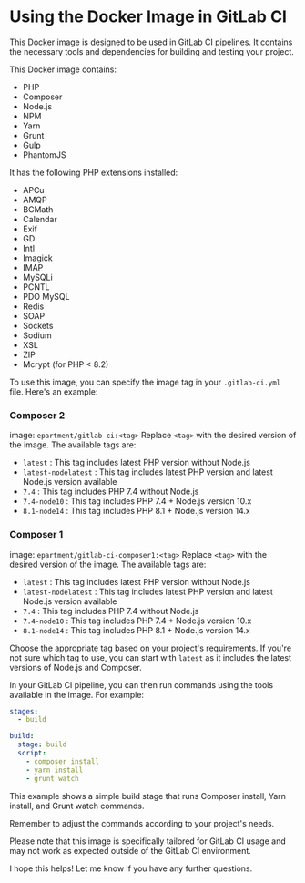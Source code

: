# Using the Docker Image in GitLab CI

This Docker image is designed to be used in GitLab CI pipelines. It contains the necessary tools and dependencies for building and testing your project.

This Docker image contains:

- PHP
- Composer
- Node.js
- NPM
- Yarn
- Grunt
- Gulp
- PhantomJS

It has the following PHP extensions installed:

- APCu
- AMQP
- BCMath
- Calendar
- Exif
- GD
- Intl
- Imagick
- IMAP
- MySQLi
- PCNTL
- PDO MySQL
- Redis
- SOAP
- Sockets
- Sodium
- XSL
- ZIP
- Mcrypt (for PHP < 8.2)


To use this image, you can specify the image tag in your  `.gitlab-ci.yml`  file. Here's an example:

### Composer 2
image: `epartment/gitlab-ci:<tag>`
Replace  `<tag>`  with the desired version of the image. The available tags are:

-  `latest` : This tag includes latest PHP version without Node.js
-  `latest-nodelatest` : This tag includes latest PHP version and latest Node.js version available
-  `7.4` : This tag includes PHP 7.4 without Node.js
-  `7.4-node10` : This tag includes PHP 7.4 + Node.js version 10.x
-  `8.1-node14` : This tag includes PHP 8.1 + Node.js version 14.x

### Composer 1
image: `epartment/gitlab-ci-composer1:<tag>`
Replace  `<tag>`  with the desired version of the image. The available tags are:

-  `latest` : This tag includes latest PHP version without Node.js
-  `latest-nodelatest` : This tag includes latest PHP version and latest Node.js version available
-  `7.4` : This tag includes PHP 7.4 without Node.js
-  `7.4-node10` : This tag includes PHP 7.4 + Node.js version 10.x
-  `8.1-node14` : This tag includes PHP 8.1 + Node.js version 14.x

Choose the appropriate tag based on your project's requirements. If you're not sure which tag to use, you can start with  `latest`  as it includes the latest versions of Node.js and Composer.

In your GitLab CI pipeline, you can then run commands using the tools available in the image. For example:
```yaml
stages:
  - build

build:
  stage: build
  script:
    - composer install
    - yarn install
    - grunt watch
```
This example shows a simple build stage that runs Composer install, Yarn install, and Grunt watch commands.

Remember to adjust the commands according to your project's needs.

Please note that this image is specifically tailored for GitLab CI usage and may not work as expected outside of the GitLab CI environment.

I hope this helps! Let me know if you have any further questions.